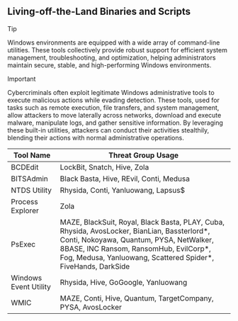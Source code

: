## Living-off-the-Land Binaries and Scripts

> [!TIP]
> Windows environments are equipped with a wide array of command-line utilities. These tools collectively provide robust support for efficient system management, troubleshooting, and optimization, helping administrators maintain secure, stable, and high-performing Windows environments. 

> [!IMPORTANT]
> Cybercriminals often exploit legitimate Windows administrative tools to execute malicious actions while evading detection. These tools, used for tasks such as remote execution, file transfers, and system management, allow attackers to move laterally across networks, download and execute malware, manipulate logs, and gather sensitive information. By leveraging these built-in utilities, attackers can conduct their activities stealthily, blending their actions with normal administrative operations.

| Tool Name | Threat Group Usage |
|---|---|
| BCDEdit | LockBit, Snatch, Hive, Zola |
| BITSAdmin | Black Basta, Hive, REvil, Conti, Medusa |
| NTDS Utility | Rhysida, Conti, Yanluowang, Lapsus$ |
| Process Explorer | Zola |
| PsExec | MAZE, BlackSuit, Royal, Black Basta, PLAY, Cuba, Rhysida, AvosLocker, BianLian, Bassterlord*, Conti, Nokoyawa, Quantum, PYSA, NetWalker, 8BASE, INC Ransom, RansomHub, EvilCorp*, Fog, Medusa, Yanluowang, Scattered Spider*, FiveHands, DarkSide |
| Windows Event Utility | Rhysida, Hive, GoGoogle, Yanluowang |
| WMIC | MAZE, Conti, Hive, Quantum, TargetCompany, PYSA, AvosLocker |
